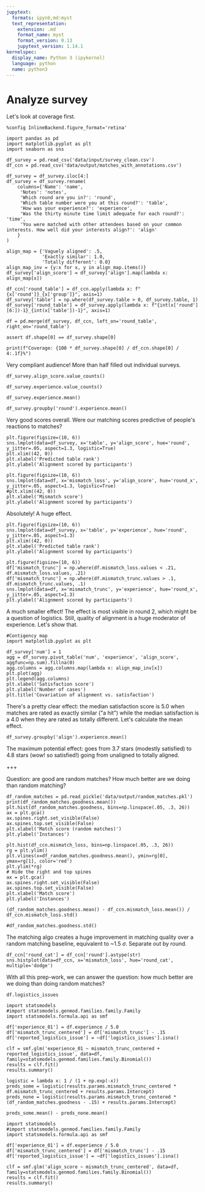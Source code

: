 ```yaml
---
jupytext:
  formats: ipynb,md:myst
  text_representation:
    extension: .md
    format_name: myst
    format_version: 0.13
    jupytext_version: 1.14.1
kernelspec:
  display_name: Python 3 (ipykernel)
  language: python
  name: python3
---
```


# Analyze survey

Let's look at coverage first.

```{code-cell} ipython3
%config InlineBackend.figure_format='retina'

import pandas as pd
import matplotlib.pyplot as plt
import seaborn as sns

df_survey = pd.read_csv('data/input/survey_clean.csv')
df_ccn = pd.read_csv('data/output/matches_with_annotations.csv')

df_survey = df_survey.iloc[4:]
df_survey = df_survey.rename(
    columns={'Name': 'name',
     'Notes': 'notes',
     'Which round are you in?': 'round',
     'Which table number were you at this round?': 'table',
     'How was your experience?': 'experience',
     'Was the thirty minute time limit adequate for each round?': 'time',
     'You were matched with other attendees based on your common interests. How well did your interests align?': 'align'
    }
)

align_map = {'Vaguely aligned': .5,
             'Exactly similar': 1.0,
             'Totally different': 0.0}
align_map_inv = {y:x for x, y in align_map.items()}
df_survey['align_score'] = df_survey['align'].map(lambda x: align_map[x])

df_ccn['round_table'] = df_ccn.apply(lambda x: f"{x['round']}_{x['group']}", axis=1)
df_survey['table'] = np.where(df_survey.table > 0, df_survey.table, 1)
df_survey['round_table'] = df_survey.apply(lambda x: f"{int(x['round'][6:])-1}_{int(x['table'])-1}", axis=1)

df = pd.merge(df_survey, df_ccn, left_on='round_table', right_on='round_table')

assert df.shape[0] == df_survey.shape[0]

print(f"Coverage: {100 * df_survey.shape[0] / df_ccn.shape[0] / 4:.1f}%")
```

Very compliant audience! More than half filled out individual surveys. 

```{code-cell} ipython3
df_survey.align_score.value_counts()
```

```{code-cell} ipython3
df_survey.experience.value_counts()
```

```{code-cell} ipython3
df_survey.experience.mean()
```

```{code-cell} ipython3
df_survey.groupby('round').experience.mean()
```

Very good scores overall. Were our matching scores predictive of people's reactions to matches?

```{code-cell} ipython3
plt.figure(figsize=(10, 6))
sns.lmplot(data=df_survey, x='table', y='align_score', hue='round', y_jitter=.05, aspect=1.3, logistic=True)
plt.xlim((42, 0))
plt.xlabel('Predicted table rank')
plt.ylabel('Alignment scored by participants')
```

```{code-cell} ipython3
plt.figure(figsize=(10, 6))
sns.lmplot(data=df, x='mismatch_loss', y='align_score', hue='round_x', y_jitter=.05, aspect=1.3, logistic=True)
#plt.xlim((42, 0))
plt.xlabel('Mismatch score')
plt.ylabel('Alignment scored by participants')
```

Absolutely! A huge effect.

```{code-cell} ipython3
plt.figure(figsize=(10, 6))
sns.lmplot(data=df_survey, x='table', y='experience', hue='round', y_jitter=.05, aspect=1.3)
plt.xlim((42, 0))
plt.xlabel('Predicted table rank')
plt.ylabel('Alignment scored by participants')
```

```{code-cell} ipython3
plt.figure(figsize=(10, 6))
df['mismatch_trunc'] = np.where(df.mismatch_loss.values < .21, df.mismatch_loss.values, .21)
df['mismatch_trunc'] = np.where(df.mismatch_trunc.values > .1, df.mismatch_trunc.values, .1)
sns.lmplot(data=df, x='mismatch_trunc', y='experience', hue='round_x', y_jitter=.05, aspect=1.3)
plt.ylabel('Alignment scored by participants')
```

A much smaller effect! The effect is most visible in round 2, which might be a question of logistics. Still, quality of alignment is a huge moderator of experience. Let's show that.

```{code-cell} ipython3
#Contigency map
import matplotlib.pyplot as plt

df_survey['num'] = 1
agg = df_survey.pivot_table('num', 'experience', 'align_score', aggfunc=np.sum).fillna(0)
agg.columns = agg.columns.map(lambda x: align_map_inv[x])
plt.plot(agg)
plt.legend(agg.columns)
plt.xlabel('Satisfaction score')
plt.ylabel('Number of cases')
plt.title('Covariation of alignment vs. satisfaction')
```

There's a pretty clear effect: the median satisfaction score is 5.0 when matches are rated as exactly similar ("a hit") while the median satisfaction is a 4.0 when they are rated as totally different. Let's calculate the mean effect.

```{code-cell} ipython3
df_survey.groupby('align').experience.mean()
```

The maximum potential effect: goes from 3.7 stars (modestly satisfied) to 4.8 stars (wow! so satisfied!) going from unaligned to totally aligned.

+++

Question: are good are random matches? How much better are we doing than random matching?

```{code-cell} ipython3
df_random_matches = pd.read_pickle('data/output/random_matches.pkl')
print(df_random_matches.goodness.mean())
plt.hist(df_random_matches.goodness, bins=np.linspace(.05, .3, 26))
ax = plt.gca()
ax.spines.right.set_visible(False)
ax.spines.top.set_visible(False)
plt.xlabel('Match score (random matches)')
plt.ylabel('Instances')
```

```{code-cell} ipython3
plt.hist(df_ccn.mismatch_loss, bins=np.linspace(.05, .3, 26))
rg = plt.ylim()
plt.vlines(x=df_random_matches.goodness.mean(), ymin=rg[0], ymax=rg[1], color='red')
plt.ylim(*rg)
# Hide the right and top spines
ax = plt.gca()
ax.spines.right.set_visible(False)
ax.spines.top.set_visible(False)
plt.xlabel('Match score')
plt.ylabel('Instances')
```

```{code-cell} ipython3
(df_random_matches.goodness.mean() - df_ccn.mismatch_loss.mean()) / df_ccn.mismatch_loss.std()

#df_random_matches.goodness.std()
```

The matching algo creates a huge improvement in matching quality over a random matching baseline, equivalent to ~1.5 $\sigma$. Separate out by round.

```{code-cell} ipython3
df_ccn['round_cat'] = df_ccn['round'].astype(str)
sns.histplot(data=df_ccn, x='mismatch_loss', hue='round_cat', multiple='dodge')
```

With all this prep-work, we can answer the question: how much better are we doing than doing random matches?

```{code-cell} ipython3
df.logistics_issues
```

```{code-cell} ipython3
import statsmodels
#import statsmodels.genmod.families.family.Family
import statsmodels.formula.api as smf

df['experience_01'] = df.experience / 5.0
df['mismatch_trunc_centered'] = df['mismatch_trunc'] - .15
df['reported_logistics_issue'] = ~df['logistics_issues'].isna()

clf = smf.glm('experience_01 ~ mismatch_trunc_centered + reported_logistics_issue', data=df, family=statsmodels.genmod.families.family.Binomial())
results = clf.fit()
results.summary()
```

```{code-cell} ipython3
logistic = lambda x: 1 / (1 + np.exp(-x))
preds_some = logistic(results.params.mismatch_trunc_centered * df.mismatch_trunc_centered + results.params.Intercept)
preds_none = logistic(results.params.mismatch_trunc_centered * (df_random_matches.goodness - .15) + results.params.Intercept)

preds_some.mean() - preds_none.mean()
```

```{code-cell} ipython3
import statsmodels
#import statsmodels.genmod.families.family.Family
import statsmodels.formula.api as smf

df['experience_01'] = df.experience / 5.0
df['mismatch_trunc_centered'] = df['mismatch_trunc'] - .15
df['reported_logistics_issue'] = ~df['logistics_issues'].isna()

clf = smf.glm('align_score ~ mismatch_trunc_centered', data=df, family=statsmodels.genmod.families.family.Binomial())
results = clf.fit()
results.summary()
```

